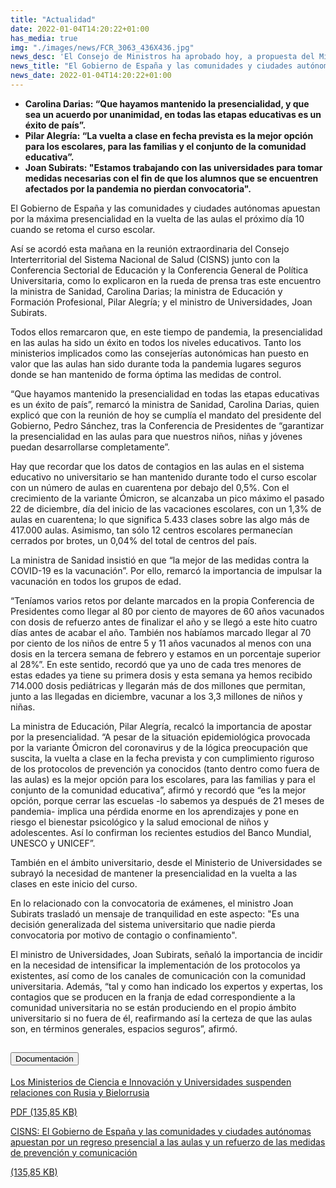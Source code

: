 ```yaml
---
title: "Actualidad"   
date: 2022-01-04T14:20:22+01:00
has_media: true
img: "./images/news/FCR_3063_436X436.jpg"
news_desc: 'El Consejo de Ministros ha aprobado hoy, a propuesta del Ministerio de Universidades, la concesión directa de una subvención a la entidad “Diálogo, Asociación de Amistad Hispano-Francesa”, para la realización de actuaciones para la incentivación de estudios de grado y postgrado en España por jóvenes de nacionalidad francesa y franco-española. El importe de la subvención será de 25.000 euros. <b>Este contenido incluye:</b> <i class="fal fa-file-</a><i class="fas fa-external-link-alt"></i> </a><i class="fas fa-external-link-alt"></i>_icon"></i>'
news_title: "El Gobierno de España y las comunidades y ciudades autónomas apuestan por un regreso presencial a las aulas y un refuerzo de las medidas de prevención y comunicación"
news_date: 2022-01-04T14:20:22+01:00
---
```

<ul>
<li><b>Carolina Darias: “Que hayamos mantenido la presencialidad, y que sea un acuerdo por unanimidad, en todas las etapas educativas es un éxito de país”.</b></li>
<li><b>Pilar Alegría: “La vuelta a clase en fecha prevista es la mejor opción para los escolares, para las familias y el conjunto de la comunidad educativa”.</b></li>
<li><b>Joan Subirats: "Estamos trabajando con las universidades para tomar medidas necesarias con el fin de que los alumnos que se encuentren afectados por la pandemia no pierdan convocatoria".</b></li>
</ul>
El Gobierno de España y las comunidades y ciudades autónomas apuestan por la máxima presencialidad en la vuelta de las aulas el próximo día 10 cuando se retoma el curso escolar.

Así se acordó esta mañana en la reunión extraordinaria del Consejo Interterritorial del Sistema Nacional de Salud (CISNS) junto con la Conferencia Sectorial de Educación y la Conferencia General de Política Universitaria, como lo explicaron en la rueda de prensa tras este encuentro la ministra de Sanidad, Carolina Darias; la ministra de Educación y Formación Profesional, Pilar Alegría; y el ministro de Universidades, Joan Subirats.

Todos ellos remarcaron que, en este tiempo de pandemia, la presencialidad en las aulas ha sido un éxito en todos los niveles educativos. Tanto los ministerios implicados como las consejerías autonómicas han puesto en valor que las aulas han sido durante toda la pandemia lugares seguros donde se han mantenido de forma óptima las medidas de control.

“Que hayamos mantenido la presencialidad en todas las etapas educativas es un éxito de país”, remarcó la ministra de Sanidad, Carolina Darias, quien explicó que con la reunión de hoy se cumplía el mandato del presidente del Gobierno, Pedro Sánchez, tras la Conferencia de Presidentes de “garantizar la presencialidad en las aulas para que nuestros niños, niñas y jóvenes puedan desarrollarse completamente”.

Hay que recordar que los datos de contagios en las aulas en el sistema educativo no universitario se han mantenido durante todo el curso escolar con un número de aulas en cuarentena por debajo del 0,5%. Con el crecimiento de la variante Ómicron, se alcanzaba un pico máximo el pasado 22 de diciembre, día del inicio de las vacaciones escolares, con un 1,3% de aulas en cuarentena; lo que significa 5.433 clases sobre las algo más de 417.000 aulas. Asimismo, tan sólo 12 centros escolares permanecían cerrados por brotes, un 0,04% del total de centros del país.

La ministra de Sanidad insistió en que “la mejor de las medidas contra la COVID-19 es la vacunación”. Por ello, remarcó la importancia de impulsar la vacunación en todos los grupos de edad.

“Teníamos varios retos por delante marcados en la propia Conferencia de Presidentes como llegar al 80 por ciento de mayores de 60 años vacunados con dosis de refuerzo antes de finalizar el año y se llegó a este hito cuatro días antes de acabar el año. También nos habíamos marcado llegar al 70 por ciento de los niños de entre 5 y 11 años vacunados al menos con una dosis en la tercera semana de febrero y estamos en un porcentaje superior al 28%”. En este sentido, recordó que ya uno de cada tres menores de estas edades ya tiene su primera dosis y esta semana ya hemos recibido 714.000 dosis pediátricas y llegarán más de dos millones que permitan, junto a las llegadas en diciembre, vacunar a los 3,3 millones de niños y niñas.

La ministra de Educación, Pilar Alegría, recalcó la importancia de apostar por la presencialidad. “A pesar de la situación epidemiológica provocada por la variante Ómicron del coronavirus y de la lógica preocupación que suscita, la vuelta a clase en la fecha prevista y con cumplimiento riguroso de los protocolos de prevención ya conocidos (tanto dentro como fuera de las aulas) es la mejor opción para los escolares, para las familias y para el conjunto de la comunidad educativa”, afirmó y recordó que “es la mejor opción, porque cerrar las escuelas -lo sabemos ya después de 21 meses de pandemia- implica una pérdida enorme en los aprendizajes y pone en riesgo el bienestar psicológico y la salud emocional de niños y adolescentes. Así lo confirman los recientes estudios del Banco Mundial, UNESCO y UNICEF”.

También en el ámbito universitario, desde el Ministerio de Universidades se subrayó la necesidad de mantener la presencialidad en la vuelta a las clases en este inicio del curso.

En lo relacionado con la convocatoria de exámenes, el ministro Joan Subirats trasladó un mensaje de tranquilidad en este aspecto: "Es una decisión generalizada del sistema universitario que nadie pierda convocatoria por motivo de contagio o confinamiento".

El ministro de Universidades, Joan Subirats, señaló la importancia de incidir en la necesidad de intensificar la implementación de los protocolos ya existentes, así como de los canales de comunicación con la comunidad universitaria. Además, “tal y como han indicado los expertos y expertas, los contagios que se producen en la franja de edad correspondiente a la comunidad universitaria no se están produciendo en el propio ámbito universitario si no fuera de él, reafirmando así la certeza de que las aulas son, en términos generales, espacios seguros”, afirmó.

<section>
    <article>
        <div class="container">
            <div class="row my-45 justify-content-md-center">
                <div class="col-md-10 content_collapse">
                    <div class="accordion accordion_alt" id="accordeonAlt">
                        <div class="accordion-item">
                            <h2 class="accordion-header" id="accordionAltHeading2">
                                <button class="accordion-button expanded" type="button" data-bs-toggle="collapse" data-bs-target="#accordionAlt2" aria-expanded="false" aria-controls="accordionAlt2">
                                    <span class="icon"><i class="fas fa-file-pdf"></i></span>Documentación
                                </button>
                            </h2>
                            <div id="accordionAlt2" class="accordion-collapse collapse show" aria-labelledby="accordionAltHeading2">
                                <div class="accordion-body">
                                    <div id="section_link">
                                        <div class="container-fluid sp">
                                            <div class="row w-100">
                                                <div class="col-lg-12 cards_download_cnt">
                                                    <div class="row jcc_mobile">
                                                        <div class="download_card">
                                                            <a class="card flex-column" href="{{<siteurl>}}documentos/pdf/news/20210104_SANIDAD_CISNS_CSE_CGPU.pdf" target="_blank">
                                                                <div class="card-header">
                                                                    <i class="fal fa-download"></i>
                                                                </div>
                                                                <div class="card-body">
                                                                    <p class="text_body">Los Ministerios de Ciencia e Innovación y Universidades suspenden relaciones con Rusia y Bielorrusia</p>
                                                                    <p class="text_file">
                                                                        <i class="fal fa-file-pdf pdf_icon text-danger"></i> PDF (135,85 KB)
                                                                    </p>
                                                                </div>
                                                            </a>
                                                        </div>
                                                    </div>
                                                </div>
                                                <!-- MOBILE VERSION WITH SLIDER -->
                                                <div class="col-12" id="section_box_download_card_slider">
                                                    <div class="swiper" id="slider_download_archive">
                                                        <div class="swiper-wrapper">
                                                        <div class="swiper-slide">
                                                            <div class="download_card">
                                                                <a class="card" href="{{<siteurl>}}documentos/pdf/news/20210104_SANIDAD_CISNS_CSE_CGPU.pdf" target="_blank">
                                                                    <div class="card-header">
                                                                        <i class="fal fa-download"></i>
                                                                    </div>
                                                                    <div class="card-body">
                                                                        <p class="text_body">CISNS: El Gobierno de España y las comunidades y ciudades autónomas apuestan por un regreso presencial a las aulas y un refuerzo de las medidas de prevención y comunicación</p>
                                                                        <p class="text_file">
                                                                            <i class="fal fa-file-pdf pdf_icon"></i>(135,85 KB)
                                                                        </p>
                                                                    </div>
                                                                </a>
                                                            </div>
                                                        </div>
                                                        </div>
                                                        <div class="swiper-pagination"></div>
                                                    </div>
                                                </div>
                                            </div>
                                        </div>
                                    </div>
                                </div>
                            </div>
                        </div>
                    </div>
                </div>
            </div>
        </div>
    </article> 
</section>
	
